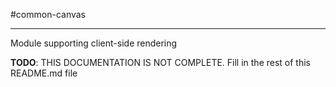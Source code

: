 #common-canvas
- - -

Module supporting client-side rendering

**TODO**: THIS DOCUMENTATION IS NOT COMPLETE. Fill in the rest of this README.md file
